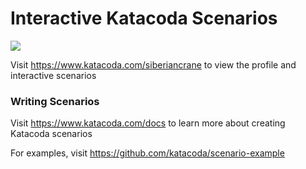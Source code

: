 # Interactive Katacoda Scenarios

[![](http://shields.katacoda.com/katacoda/siberiancrane/count.svg)](https://www.katacoda.com/siberiancrane "Get your profile on Katacoda.com")

Visit https://www.katacoda.com/siberiancrane to view the profile and interactive scenarios

### Writing Scenarios
Visit https://www.katacoda.com/docs to learn more about creating Katacoda scenarios

For examples, visit https://github.com/katacoda/scenario-example
